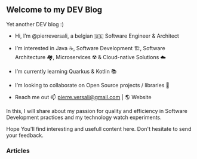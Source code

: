 ## Welcome to my DEV Blog

Yet another DEV blog :)

* Hi, I’m @pierreversali, a belgian 🇧🇪 Software Engineer & Architect

* I’m interested in Java ☕, Software Development 🏗️, Software Architecture 🏘️, Microservices ☢️ & Cloud-native Solutions ☁️

* I’m currently learning Quarkus & Kotlin 📚

* I’m looking to collaborate on Open Source projects / libraries 🖖

* Reach me out 📫 pierre.versali@gmail.com | 🌎 Website

In this, I will share about my passion for quality and efficiency in Software Development practices and my technology watch experiments.

Hope You'll find interesting and usefull content here.
Don't hesitate to send your feedback.
### Articles

